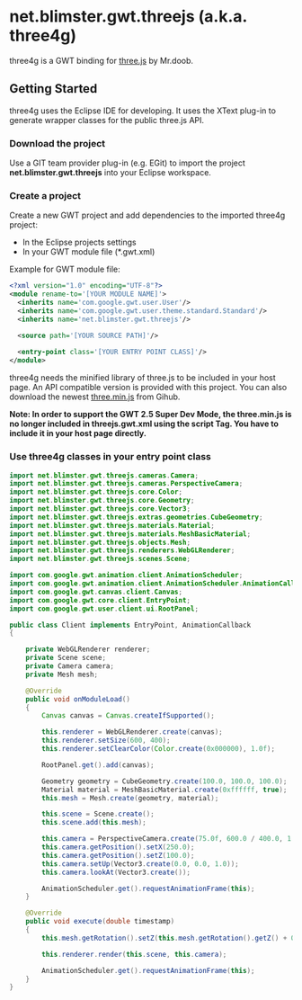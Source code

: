 # net.blimster.gwt.threejs (a.k.a. three4g)

three4g is a GWT binding for [three.js](https://github.com/mrdoob/three.js/) by Mr.doob.

## Getting Started

three4g uses the Eclipse IDE for developing. It uses the XText plug-in to generate wrapper classes for the public three.js API.

### Download the project

Use a GIT team provider plug-in (e.g. EGit) to import the project **net.blimster.gwt.threejs** into your Eclipse workspace.

### Create a project

Create a new GWT project and add dependencies to the imported three4g project:

* In the Eclipse projects settings
* In your GWT module file (*.gwt.xml)

Example for GWT module file:

```xml
<?xml version="1.0" encoding="UTF-8"?>
<module rename-to='[YOUR MODULE NAME]'>
  <inherits name='com.google.gwt.user.User'/>
  <inherits name='com.google.gwt.user.theme.standard.Standard'/>
  <inherits name='net.blimster.gwt.threejs'/>

  <source path='[YOUR SOURCE PATH]'/>
    
  <entry-point class='[YOUR ENTRY POINT CLASS]'/>
</module>
```

three4g needs the minified library of three.js to be included in your host page. An API compatible version is provided with this project. You can also download the newest [three.min.js](http://mrdoob.github.com/three.js/build/three.min.js) from Gihub.

**Note: In order to support the GWT 2.5 Super Dev Mode, the three.min.js is no longer included in threejs.gwt.xml using the script Tag. You have to include it in your host page directly.**

### Use three4g classes in your entry point class

```java
import net.blimster.gwt.threejs.cameras.Camera;
import net.blimster.gwt.threejs.cameras.PerspectiveCamera;
import net.blimster.gwt.threejs.core.Color;
import net.blimster.gwt.threejs.core.Geometry;
import net.blimster.gwt.threejs.core.Vector3;
import net.blimster.gwt.threejs.extras.geometries.CubeGeometry;
import net.blimster.gwt.threejs.materials.Material;
import net.blimster.gwt.threejs.materials.MeshBasicMaterial;
import net.blimster.gwt.threejs.objects.Mesh;
import net.blimster.gwt.threejs.renderers.WebGLRenderer;
import net.blimster.gwt.threejs.scenes.Scene;

import com.google.gwt.animation.client.AnimationScheduler;
import com.google.gwt.animation.client.AnimationScheduler.AnimationCallback;
import com.google.gwt.canvas.client.Canvas;
import com.google.gwt.core.client.EntryPoint;
import com.google.gwt.user.client.ui.RootPanel;

public class Client implements EntryPoint, AnimationCallback
{

	private WebGLRenderer renderer;
	private Scene scene;
	private Camera camera;
	private Mesh mesh;

	@Override
	public void onModuleLoad()
	{
		Canvas canvas = Canvas.createIfSupported();

		this.renderer = WebGLRenderer.create(canvas);
		this.renderer.setSize(600, 400);
		this.renderer.setClearColor(Color.create(0x000000), 1.0f);

		RootPanel.get().add(canvas);

		Geometry geometry = CubeGeometry.create(100.0, 100.0, 100.0);
		Material material = MeshBasicMaterial.create(0xffffff, true);
		this.mesh = Mesh.create(geometry, material);

		this.scene = Scene.create();
		this.scene.add(this.mesh);

		this.camera = PerspectiveCamera.create(75.0f, 600.0 / 400.0, 1.0f, 1000.0f);
		this.camera.getPosition().setX(250.0);
		this.camera.getPosition().setZ(100.0);
		this.camera.setUp(Vector3.create(0.0, 0.0, 1.0));
		this.camera.lookAt(Vector3.create());

		AnimationScheduler.get().requestAnimationFrame(this);
	}

	@Override
	public void execute(double timestamp)
	{
		this.mesh.getRotation().setZ(this.mesh.getRotation().getZ() + 0.01);

		this.renderer.render(this.scene, this.camera);

		AnimationScheduler.get().requestAnimationFrame(this);
	}
}
```